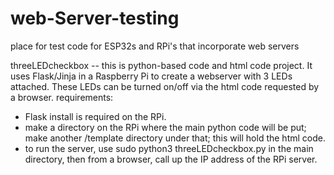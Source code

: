 # web-Server-testing
place for test code for ESP32s and RPi's that incorporate web servers

threeLEDcheckbox -- this is python-based code and html code project. It uses Flask/Jinja in a Raspberry Pi to create a webserver with 3 LEDs attached. These LEDs can be turned on/off via the html code requested by a browser.
requirements:
- Flask install is required on the RPi.
- make a directory on the RPi where the main python code will be put; make another /template directory under that; this will hold the html code.
- to run the server, use sudo python3 threeLEDcheckbox.py in the main directory, then from a browser, call up the IP address of the RPi server.
